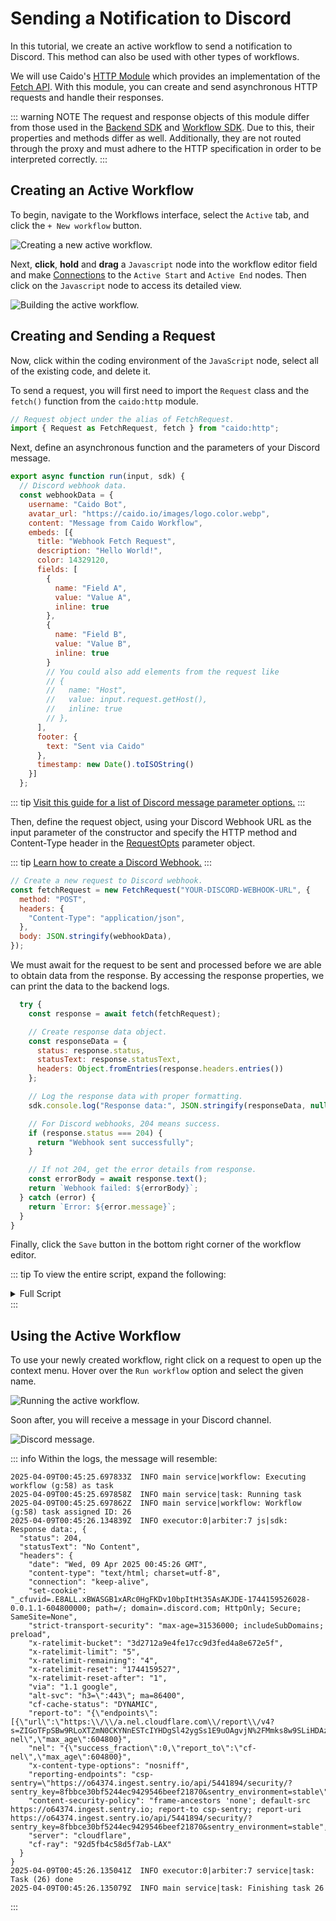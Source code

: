 # Sending a Notification to Discord

In this tutorial, we create an active workflow to send a notification to Discord. This method can also be used with other types of workflows.

We will use Caido's [HTTP Module](https://developer.caido.io/reference/modules/caido/http.html) which provides an implementation of the [Fetch API](https://developer.mozilla.org/en-US/docs/Web/API/Fetch_API). With this module, you can create and send asynchronous HTTP requests and handle their responses.

::: warning NOTE
The request and response objects of this module differ from those used in the [Backend SDK](https://developer.caido.io/reference/sdks/backend/) and [Workflow SDK](https://developer.caido.io/reference/sdks/workflow/). Due to this, their properties and methods differ as well. Additionally, they are not routed through the proxy and must adhere to the HTTP specification in order to be interpreted correctly.
:::

## Creating an Active Workflow

To begin, navigate to the Workflows interface, select the `Active` tab, and click the `+ New workflow` button.

<img alt="Creating a new active workflow." src="/_images/new_active_workflow.png" center/>

Next, **click**, **hold** and **drag** a `Javascript` node into the workflow editor field and make [Connections](/concepts/workflows_nodes.md#connecting-nodes) to the `Active Start` and `Active End` nodes. Then click on the `Javascript` node to access its detailed view.

<img alt="Building the active workflow." src="/_images/discord_workflow.png" center/>

## Creating and Sending a Request

Now, click within the coding environment of the `JavaScript` node, select all of the existing code, and delete it.

To send a request, you will first need to import the `Request` class and the `fetch()` function from the `caido:http` module.

```js
// Request object under the alias of FetchRequest.
import { Request as FetchRequest, fetch } from "caido:http";
```

Next, define an asynchronous function and the parameters of your Discord message.

```js
export async function run(input, sdk) {
  // Discord webhook data.
  const webhookData = {
    username: "Caido Bot",
    avatar_url: "https://caido.io/images/logo.color.webp",
    content: "Message from Caido Workflow",
    embeds: [{
      title: "Webhook Fetch Request",
      description: "Hello World!",
      color: 14329120,
      fields: [
        {
          name: "Field A",
          value: "Value A",
          inline: true
        },
        {
          name: "Field B",
          value: "Value B",
          inline: true
        }
        // You could also add elements from the request like
        // {
        //   name: "Host",
        //   value: input.request.getHost(),
        //   inline: true
        // },
      ],
      footer: {
        text: "Sent via Caido"
      },
      timestamp: new Date().toISOString()
    }]
  };
```

::: tip
[Visit this guide for a list of Discord message parameter options.](https://birdie0.github.io/discord-webhooks-guide/discord_webhook.html)
:::

Then, define the request object, using your Discord Webhook URL as the input parameter of the constructor and specify the HTTP method and Content-Type header in the [RequestOpts](https://developer.caido.io/reference/modules/caido/http.html#requestopts) parameter object.

::: tip
[Learn how to create a Discord Webhook.](https://support.discord.com/hc/en-us/articles/228383668-Intro-to-Webhooks)
:::

```js
// Create a new request to Discord webhook.
const fetchRequest = new FetchRequest("YOUR-DISCORD-WEBHOOK-URL", {
  method: "POST",
  headers: {
    "Content-Type": "application/json",
  },
  body: JSON.stringify(webhookData),
});
```

We must await for the request to be sent and processed before we are able to obtain data from the response. By accessing the response properties, we can print the data to the backend logs.

```js
  try {
    const response = await fetch(fetchRequest);

    // Create response data object.
    const responseData = {
      status: response.status,
      statusText: response.statusText,
      headers: Object.fromEntries(response.headers.entries())
    };

    // Log the response data with proper formatting.
    sdk.console.log("Response data:", JSON.stringify(responseData, null, 2));

    // For Discord webhooks, 204 means success.
    if (response.status === 204) {
      return "Webhook sent successfully";
    }

    // If not 204, get the error details from response.
    const errorBody = await response.text();
    return `Webhook failed: ${errorBody}`;
  } catch (error) {
    return `Error: ${error.message}`;
  }
}
```

Finally, click the `Save` button in the bottom right corner of the workflow editor.

::: tip
To view the entire script, expand the following:

<details>
<summary>Full Script</summary>

```js
// Request object under the alias of FetchRequest.
import { Request as FetchRequest, fetch } from "caido:http";

export async function run(input, sdk) {
  // Discord webhook data.
  const webhookData = {
    username: "Caido Bot",
    avatar_url: "https://caido.io/images/logo.color.webp",
    content: "Message from Caido Workflow",
    embeds: [
      {
        title: "Webhook Fetch Request",
        description: "Hello World!",
        color: 14329120,
        fields: [
          {
            name: "Field A",
            value: "Value A",
            inline: true,
          },
          {
            name: "Field B",
            value: "Value B",
            inline: true,
          },
        ],
        footer: {
          text: "Sent via Caido",
        },
        timestamp: new Date().toISOString(),
      },
    ],
  };

  // Create a new request to Discord webhook.
  const fetchRequest = new FetchRequest("YOUR-DISCORD-WEBHOOK-URL", {
    method: "POST",
    headers: {
      "Content-Type": "application/json",
    },
    body: JSON.stringify(webhookData),
  });

  try {
    const response = await fetch(fetchRequest);

    // Create response data object.
    const responseData = {
      status: response.status,
      statusText: response.statusText,
      headers: Object.fromEntries(response.headers.entries()),
    };

    // Log the response data with proper formatting.
    sdk.console.log("Response data:", JSON.stringify(responseData, null, 2));

    // For Discord webhooks, 204 means success.
    if (response.status === 204) {
      return "Webhook sent successfully";
    }

    // If not 204, get the error details from response.
    const errorBody = await response.text();
    return `Webhook failed: ${errorBody}`;
  } catch (error) {
    return `Error: ${error.message}`;
  }
}
```

</details>
:::

## Using the Active Workflow

To use your newly created workflow, right click on a request to open up the context menu. Hover over the `Run workflow` option and select the given name.

<img alt="Running the active workflow." src="/_images/trigger_discord_workflow.png" center/>

Soon after, you will receive a message in your Discord channel.

<img alt="Discord message." src="/_images/caido_discord_message.png" center/>

::: info
Within the logs, the message will resemble:

```
2025-04-09T00:45:25.697833Z  INFO main service|workflow: Executing workflow (g:58) as task
2025-04-09T00:45:25.697858Z  INFO main service|task: Running task
2025-04-09T00:45:25.697862Z  INFO main service|workflow: Workflow (g:58) task assigned ID: 26
2025-04-09T00:45:26.134839Z  INFO executor:0|arbiter:7 js|sdk: Response data:, {
  "status": 204,
  "statusText": "No Content",
  "headers": {
    "date": "Wed, 09 Apr 2025 00:45:26 GMT",
    "content-type": "text/html; charset=utf-8",
    "connection": "keep-alive",
    "set-cookie": "_cfuvid=.E8ALL.xBWASGB1xARc0HgFKDv10bpItHt35AsAKJDE-1744159526028-0.0.1.1-604800000; path=/; domain=.discord.com; HttpOnly; Secure; SameSite=None",
    "strict-transport-security": "max-age=31536000; includeSubDomains; preload",
    "x-ratelimit-bucket": "3d2712a9e4fe17cc9d3fed4a8e672e5f",
    "x-ratelimit-limit": "5",
    "x-ratelimit-remaining": "4",
    "x-ratelimit-reset": "1744159527",
    "x-ratelimit-reset-after": "1",
    "via": "1.1 google",
    "alt-svc": "h3=\":443\"; ma=86400",
    "cf-cache-status": "DYNAMIC",
    "report-to": "{\"endpoints\":[{\"url\":\"https:\\/\\/a.nel.cloudflare.com\\/report\\/v4?s=ZIGoTFpSBw9RLoXTZmN0CKYNnESTcIYHDgSl42ygSs1E9uOAgvjN%2FMmks8w9SLiHDAzyu5n8WDyMRHcPiyYa0LkUcpMyXEaoPd0c7HE9rHkCh24fR55k2qRmgTJL\"}],\"group\":\"cf-nel\",\"max_age\":604800}",
    "nel": "{\"success_fraction\":0,\"report_to\":\"cf-nel\",\"max_age\":604800}",
    "x-content-type-options": "nosniff",
    "reporting-endpoints": "csp-sentry=\"https://o64374.ingest.sentry.io/api/5441894/security/?sentry_key=8fbbce30bf5244ec9429546beef21870&sentry_environment=stable\"",
    "content-security-policy": "frame-ancestors 'none'; default-src https://o64374.ingest.sentry.io; report-to csp-sentry; report-uri https://o64374.ingest.sentry.io/api/5441894/security/?sentry_key=8fbbce30bf5244ec9429546beef21870&sentry_environment=stable",
    "server": "cloudflare",
    "cf-ray": "92d5fb4c58d5f7ab-LAX"
  }
}
2025-04-09T00:45:26.135041Z  INFO executor:0|arbiter:7 service|task: Task (26) done
2025-04-09T00:45:26.135079Z  INFO main service|task: Finishing task 26

```

:::
